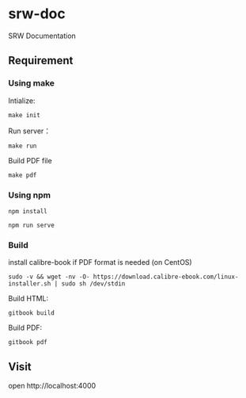 # srw-doc

SRW Documentation

## Requirement

### Using make

Intialize:

```console
make init
```

Run server：

```console
make run
```

Build PDF file

```
make pdf
```

### Using npm

```console
npm install
```

```console
npm run serve
```

### Build

install calibre-book if PDF format is needed (on CentOS)

```
sudo -v && wget -nv -O- https://download.calibre-ebook.com/linux-installer.sh | sudo sh /dev/stdin
```

Build HTML:

```
gitbook build
```

Build PDF:

```
gitbook pdf
```

## Visit

open http://localhost:4000
